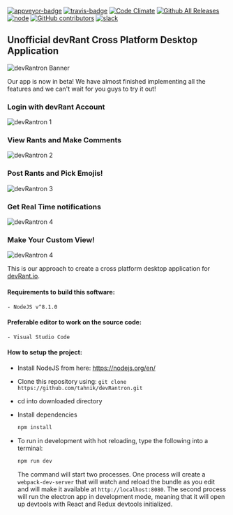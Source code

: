 [![appveyor-badge]][appveyor-url]
[![travis-badge]][travis-url]
[![Code Climate](https://codeclimate.com/github/tahnik/devRantron/badges/gpa.svg)](https://codeclimate.com/github/tahnik/devRantron)
[![Github All Releases](https://img.shields.io/github/downloads/tahnik/devRantron/total.svg)](https://github.com/tahnik/devRantron/releases)
[![node](http://img.shields.io/badge/node-8.x-brightgreen.svg)](https://nodejs.org/en/)
[![GitHub contributors](https://img.shields.io/github/contributors/tahnik/devRantron.svg)](https://github.com/tahnik/devRantron/graphs/contributors)
[![slack](https://img.shields.io/badge/slack-devRantron-blue.svg)](https://devrantron.slack.com/)
## Unofficial devRant Cross Platform Desktop Application
![devRantron Banner](https://i.imgur.com/dMWxH4x.png)

Our app is now in beta! We have almost finished implementing all the features and we can't wait for you guys to try it out!
### Login with devRant Account
![devRantron 1](https://raw.githubusercontent.com/tahnik/devRantron/master/app/screenshots/login.png)
### View Rants and Make Comments
![devRantron 2](https://raw.githubusercontent.com/tahnik/devRantron/master/app/screenshots/view.png)
### Post Rants and Pick Emojis!
![devRantron 3](https://raw.githubusercontent.com/tahnik/devRantron/master/app/screenshots/post.png)
### Get Real Time notifications
![devRantron 4](https://raw.githubusercontent.com/tahnik/devRantron/master/app/screenshots/notif.png)
### Make Your Custom View!
![devRantron 4](https://raw.githubusercontent.com/tahnik/devRantron/master/app/screenshots/custom.png)

This is our approach to create a cross platform desktop application for [devRant.io].

#### Requirements to build this software:
    - NodeJS v^8.1.0
#### Preferable editor to work on the source code:
    - Visual Studio Code

#### How to setup the project:
- Install NodeJS from here: https://nodejs.org/en/
- Clone this repository using:
    `git clone https://github.com/tahnik/devRantron.git`
- cd into downloaded directory
- Install dependencies
    ```bash
    npm install
    ```

- To run in development with hot reloading, type the following into a terminal:

    ```bash
    npm run dev
    ```

    The command will start two processes. One process will create a `webpack-dev-server` that will watch and reload the bundle as you edit and will make it available at `http://localhost:8080`.
    The second process will run the electron app in development mode, meaning that it will open up devtools with React and Redux devtools initialized.

[devRant.io]: <http://devrant.io>
[appveyor-badge]: https://img.shields.io/appveyor/ci/tahnik/devRantron/master.svg
[appveyor-url]: https://ci.appveyor.com/project/tahnik/devrantron
[travis-badge]: https://img.shields.io/travis/tahnik/devRantron/master.svg
[travis-url]: https://travis-ci.org/tahnik/devRantron
